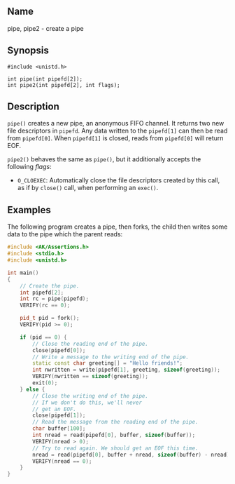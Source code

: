 ## Name

pipe, pipe2 - create a pipe

## Synopsis

```**c++
#include <unistd.h>

int pipe(int pipefd[2]);
int pipe2(int pipefd[2], int flags);
```

## Description

`pipe()` creates a new pipe, an anonymous FIFO channel. It returns two new file descriptors in `pipefd`.
Any data written to the `pipefd[1]` can then be read from `pipefd[0]`. When `pipefd[1]` is closed, reads
from `pipefd[0]` will return EOF.

`pipe2()` behaves the same as `pipe()`, but it additionally accepts the following _flags_:

-   `O_CLOEXEC`: Automatically close the file descriptors created by this call, as if by `close()` call, when performing an `exec()`.

## Examples

The following program creates a pipe, then forks, the child then
writes some data to the pipe which the parent reads:

```c++
#include <AK/Assertions.h>
#include <stdio.h>
#include <unistd.h>

int main()
{
    // Create the pipe.
    int pipefd[2];
    int rc = pipe(pipefd);
    VERIFY(rc == 0);

    pid_t pid = fork();
    VERIFY(pid >= 0);

    if (pid == 0) {
        // Close the reading end of the pipe.
        close(pipefd[0]);
        // Write a message to the writing end of the pipe.
        static const char greeting[] = "Hello friends!";
        int nwritten = write(pipefd[1], greeting, sizeof(greeting));
        VERIFY(nwritten == sizeof(greeting));
        exit(0);
    } else {
        // Close the writing end of the pipe.
        // If we don't do this, we'll never
        // get an EOF.
        close(pipefd[1]);
        // Read the message from the reading end of the pipe.
        char buffer[100];
        int nread = read(pipefd[0], buffer, sizeof(buffer));
        VERIFY(nread > 0);
        // Try to read again. We should get an EOF this time.
        nread = read(pipefd[0], buffer + nread, sizeof(buffer) - nread);
        VERIFY(nread == 0);
    }
}
```
